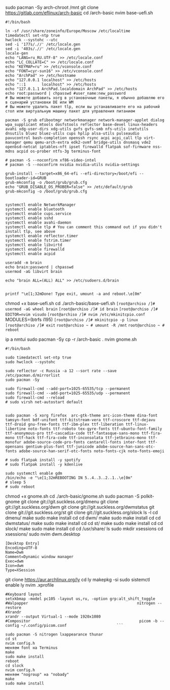sudo pacman -Sy
arch-chroot /mnt
git clone https://gitlab.com/eflinux/arch-basic
cd /arch-basic
nvim base-uefi.sh
```
#!/bin/bash

ln -sf /usr/share/zoneinfo/Europe/Moscow /etc/localtime
timedatectl set-ntp true
hwclock --systohc --utc
sed -i '177s/.//' /etc/locale.gen
sed -i '403s/.//' /etc/locale.gen 
locale-gen
echo "LANG=ru_RU.UTF-8" >> /etc/locale.conf
echo "LC_COLLATE=C" >> /etc/locale.conf
echo "KEYMAP=ru" >> /etc/vconsole.conf
echo "FONT=cyr-sun16" >> /etc/vconsole.conf
echo "ArchPad" >> /etc/hostname
echo "127.0.0.1 localhost" >> /etc/hosts
echo "::1       localhost" >> /etc/hosts
echo "127.0.1.1 ArchPad.localdomain ArchPad" >> /etc/hosts
echo root:password | chpasswd #user_name:new_password
# Вы можете добавить xorg в установочные пакеты, я обычно добавляю его в сценарий установки DE или WM
# Вы можете удалить пакет tlp, если вы устанавливаете его на рабочий стол или виртуальную машину пакет для управления питанием

pacman -S grub efibootmgr networkmanager network-manager-applet dialog wpa_supplicant mtools dosfstools reflector base-devel linux-headers avahi xdg-user-dirs xdg-utils gvfs gvfs-smb nfs-utils inetutils dnsutils bluez bluez-utils cups hplip alsa-utils pulseaudio pavucontrol bash-completion openssh rsync acpi acpi_call tlp virt-manager qemu qemu-arch-extra edk2-ovmf bridge-utils dnsmasq vde2 openbsd-netcat iptables-nft ipset firewalld flatpak sof-firmware nss-mdns acpid os-prober ntfs-3g terminus-font

# pacman -S --noconfirm xf86-video-intel
# pacman -S --noconfirm nvidia nvidia-utils nvidia-settings

grub-install --target=x86_64-efi --efi-directory=/boot/efi --bootloader-id=GRUB
grub-mkconfig -o /boot/grub/grub.cfg
echo "GRUB_DISABLE_OS_PROBER=false" >> /etc/default/grub
grub-mkconfig -o /boot/grub/grub.cfg


systemctl enable NetworkManager
systemctl enable bluetooth
systemctl enable cups.service
systemctl enable sshd
systemctl enable avahi-daemon
systemctl enable tlp # You can comment this command out if you didn't install tlp, see above
systemctl enable reflector.timer
systemctl enable fstrim.timer
systemctl enable libvirtd
systemctl enable firewalld
systemctl enable acpid

useradd -m brain
echo brain:password | chpasswd
usermod -aG libvirt brain

echo "brain ALL=(ALL) ALL" >> /etc/sudoers.d/brain


printf "\e[1;32mDone! Type exit, umount -a and reboot.\e[0m"

```

chmod +x base-uefi.sh
cd
./arch-basic/base-uefi.sh
`[root@archiso /]# usermod -aG wheel brain`
`[root@archiso /]# id brain`
`[root@archiso /]# EDITOR=nvim visudo`
`[root@archiso /]# nvim /etc/mkinitcpio.conf`
MODULES=(btrfs i195)
`[root@archiso /]# mkinitcpio -p linux`
`[root@archiso /]# exit`
`root@archiso ~ # umount -R /mnt`
`root@archiso ~ # reboot`


ip a
nmtui
sudo pacman -Sy
cp -r /arch-basic .
nvim gnome.sh
```
#!/bin/bash

sudo timedatectl set-ntp true
sudo hwclock --systohc

sudo reflector -c Russia -a 12 --sort rate --save /etc/pacman.d/mirrorlist
sudo pacman -Sy

sudo firewall-cmd --add-port=1025-65535/tcp --permanent
sudo firewall-cmd --add-port=1025-65535/udp --permanent
sudo firewall-cmd --reload
# sudo virsh net-autostart default


sudo pacman -S xorg firefox  arc-gtk-theme arc-icon-theme dina-font tamsyn-font bdf-unifont ttf-bitstream-vera ttf-croscore ttf-dejavu ttf-droid gnu-free-fonts ttf-ibm-plex ttf-liberation ttf-linux-libertine noto-fonts ttf-roboto tex-gyre-fonts ttf-ubuntu-font-family ttf-anonymous-pro ttf-cascadia-code ttf-fantasque-sans-mono ttf-fira-mono ttf-hack ttf-fira-code ttf-inconsolata ttf-jetbrains-mono ttf-monofur adobe-source-code-pro-fonts cantarell-fonts inter-font ttf-opensans gentium-plus-font ttf-junicode adobe-source-han-sans-otc-fonts adobe-source-han-serif-otc-fonts noto-fonts-cjk noto-fonts-emoji

# sudo flatpak install -y spotify
# sudo flatpak install -y kdenlive

sudo systemctl enable gdm
/bin/echo -e "\e[1;32mREBOOTING IN 5..4..3..2..1..\e[0m"
# sleep 5
# sudo reboot

```
chmod +x gnome.sh
cd
./arch-basic/gnome.sh
sudo pacman -S polkit-gnome
git clone git://git.suckless.org/dmenu
git clone git://git.suckless.org/dwm
git clone git://git.suckless.org/dwmstatus
git clone git://git.suckless.org/st
git clone git://git.suckless.org/slock
ls -l
cd dmenu/
make
sudo make install
cd
cd dwm/
make
sudo make install
cd
cd dwmstatus/
make
sudo make install
cd
cd st/
make
sudo make install
cd
cd slock/
make
sudo make install
cd
cd /usr/share/
ls
sudo mkdir xsessions
cd  xsessions/
sudo nvim dwm.desktop
```
[Desktop Entry]
Encoding=UTF-8
Name=Dwm
Comment=Dynamic window manager
Exec=dwm
Icon=dwm
Type=XSession
```
git clone https://aur.archlinux.org/ly
cd ly
makepkg -si
sudo sistemctl enable ly
nvim .xprofile
```
#Keyboard layout
setxkbmap -model pc105 -layout us,ru, -option grp:alt_shift_toggle                                   
#Walpapper                                                nitrogen --restore                                         
#Xrandr
xrandr --output Virtual-1 --mode 1920x1080
#Compositor                                                picom -b --config ~/.config/picom.conf                      ```

sudo pacman -S nitrogen lxappearance thunar
cd st
nvim config.h
меняем font на Terminus
make
sudo make install
reboot
cd slock
nvim config.h
меняем "nogroup" на "nobady"
make
sudo make install
